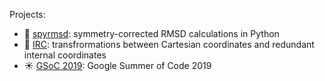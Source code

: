 Projects:

- 📐 [spyrmsd](https://github.com/RMeli/spyrmsd): symmetry-corrected RMSD calculations in Python
- 🧮 [IRC](https://github.com/RMeli/irc): transfrormations between Cartesian coordinates and redundant internal coordinates
- ☀️ [GSoC 2019](https://github.com/RMeli/gsoc19): Google Summer of Code 2019

<!--

Here are some ideas to get you started:

- 🔭 I’m currently working on ...
- 🌱 I’m currently learning ...
- 👯 I’m looking to collaborate on ...
- 🤔 I’m looking for help with ...
- 💬 Ask me about ...
- 📫 How to reach me: ...
- 😄 Pronouns: ...
- ⚡ Fun fact: ...

-->
